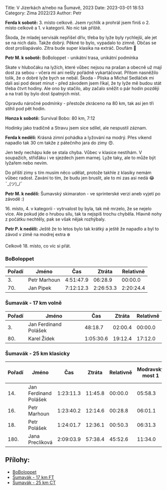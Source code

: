 Title: V Jizerkách a/nebo na Šumavě, 2023
Date: 2023-03-01 18:53
Category: Zima 2022/23
Author: Petr

**Ferda k sobotě:** 3. místo celkově. Jsem rychlík a prohrál jsem finiš o 2. místo celkově a 1. v kategorii. No nic tak příště.

Škoda, že mladej servisák nepřišel dřív, třeba by lyže byly rychlejší, ale jet se na nich dalo. Takže dobrý. Pěkné to bylo, vypadalo to zimně. Občas se dost prošlapávalo. Zítra bude super klasika na extráč. Doufám 🙈

**Petr M. k sobotě:** BoBoloppet - unikátní trasa, unikátní podmínka

Skate v hlubočáku na lyžích, které vůbec nejsou na prašan a obecně už mají dost za sebou - včera mi ani nešly pořádně vykartáčovat. Přitom nasněžilo tolik, že o dobré lyže bych se nebál. Škoda - Pliska a Michal Sedláček mi dali asi pod deset minut - před závodem jsem říkal, že ty lyže mě budou stát třeba čtvrt hodiny. Ale ono by stačilo, aby začalo sněžit o pár hodin později a na trati by bylo dost špatných míst.

Opravdu náročné podmínky - přestože zkráceno na 80 km, tak asi jen tři stihli pod pět hodin.

**Honza k sobotě:** Survival Bobo: 80 km, 7:12

Hodinky jako tradičně a Stravu jsem sice sdílel, ale nespustil záznam.

**Ferda k neděli:** Krásná zimní pohádka a lyžování na modrý. Přes víkend napadlo tak 30 cm takže z pátečního jara do zimy 😍.

Jen tedy nechápu kde se stala chyba. Vůbec v klasice nestíhám. V soupažích, stříďáku i ve sjezdech jsem marnej. Lyže taky, ale to může být lyžařem nebo nevím.

Do příští zimy s tím musím něco udělat, protože takhle z klasiky nemám vůbec radost. Zavání to tím, že budu jen bruslit, ale to mi zas asi nedá 😂 ¯\_(ツ)_/¯

**Petr M. k neděli:** Šumavský skimaraton - ve sprinterské verzi aneb vyjetí po závodě :)

16\. místo, 4. v kategorii - vytrvalost by byla, tak mě mrzelo, že se nejelo více. Ale pokud jde o hrubou sílu, tak ta nejspíš trochu chyběla. Hlavně nohy z počátku nechtěly, pak se však nějak rozhýbaly.

**Petr P. k neděli:** Ještě že to letos bylo tak krátký a ještě že napadlo a byl to závod v zimě na modrej extra ❄️

Celkově 18. místo, co víc si přát.

### BoBoloppet

| Pořadí | Jméno        | Čas       | Ztráta    | Relativně |
|--------|--------------|-----------|-----------|-----------|
| 3.     | Petr Marhoun | 4:51:47.9 | 06:28.9   | 00:00.0   |
| 70.    | Jan Pipek    | 7:12:12.3 | 2:26:53.3 | 2:20:24.4 |

### Šumavák - 17 km volně

| Pořadí | Jméno                 | Čas       | Ztráta  | Relativně |
|--------|-----------------------|-----------|---------|-----------|
| 3.     | Jan Ferdinand Polášek | 48:18.7   | 02:00.4 | 00:00.0   |
| 80.    | Karel Žídek           | 1:05:30.6 | 19:12.4 | 17:12.0   |

### Šumavák - 25 km klasicky

| Pořadí | Jméno                 | Čas       | Ztráta  | Relativně | Modravský most 1 | Fischer segment 1 | Modravský most 2 | Fischer segment 2 |
|--------|-----------------------|-----------|---------|-----------|------------------|-------------------|------------------|-------------------|
| 14.    | Jan Ferdinand Polášek | 1:23:11.3 | 11:45.8 | 00:00.0   | 05:58.3          | 16:08.5           | 31:30.3          | 42:13.1           |
| 16.    | Petr Marhoun          | 1:23:40.2 | 12:14.6 | 00:28.8   | 06:01.1          | 16:15.5           | 32:15.4          | 42:56.1           |
| 18.    | Petr Polášek          | 1:24:01.7 | 12:36.1 | 00:50.3   | 06:31.3          | 17:45.8           | 33:31.9          | 43:55.9           |
| 180.   | Jana Preclíková       | 2:09:03.9 | 57:38.4 | 45:52.6   | 11:34.0          | 29:47.4           | 52:55.6          | 1:10:21.7         |

Přílohy:
--------

- [BoBoloppet]({static}/static/zima-2022-23/BoBoloppet-2023.xls)
- [Šumavák - 17 km FT]({static}/static/zima-2022-23/20230225-sum-skimaraton-17km-ABS.pdf)
- [Šumavák - 25 km CT]({static}/static/zima-2022-23/20230226-sumavsky-skimaraton-25kmCT-ABS.pdf)
